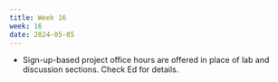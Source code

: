 ```yaml
---
title: Week 16
week: 16
date: 2024-05-05
---
```


<!-- - Project Checkpoint 2 is due next Tuesday. -->
<!-- - See project checkpoint 2 details on Ed. -->
- Sign-up-based project office hours are offered in place of lab and discussion sections. Check Ed for details.